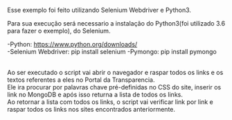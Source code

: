 Esse exemplo foi feito utilizando Selenium Webdriver e Python3.

Para sua execução será necessario a instalação do Python3(foi utilizado 3.6 para fazer o exemplo),
do Selenium.

-Python: https://www.python.org/downloads/<br>
-Selenium Webdriver: pip install selenium
-Pymongo: pip install pymongo
<br>
<br>
<p>
Ao ser executado o script vai abrir o navegador e raspar todos os links e os textos referentes a eles no Portal da Transparencia.<br>
Ele ira procurar por palavras chave pré-definidas no CSS do site, inserir os link no MongoDB e após isso returna a lista de todos os links.<br>
Ao retornar a lista com todos os links, o script vai verificar link por link e raspar todos os links nos sites encontrados anteriormente.<br>
</p>